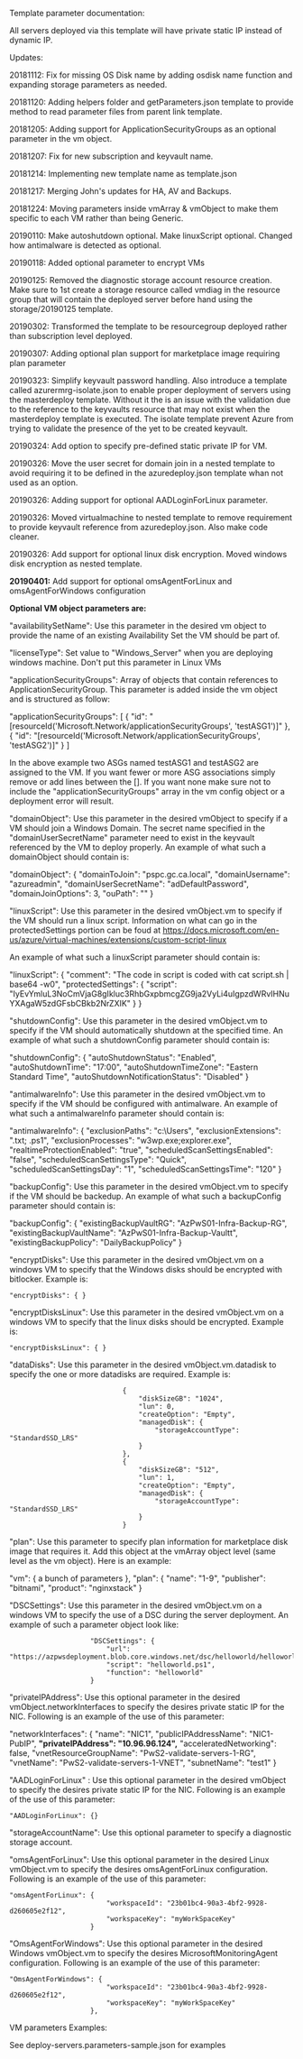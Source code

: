 Template parameter documentation:

All servers deployed via this template will have private static IP instead of dynamic IP.

Updates:

20181112: Fix for missing OS Disk name by adding osdisk name function and expanding storage parameters as needed.

20181120: Adding helpers folder and getParameters.json template to provide method to read parameter files from parent link template.

20181205: Adding support for ApplicationSecurityGroups as an optional parameter in the vm object.

20181207: Fix for new subscription and keyvault name.

20181214: Implementing new template name as template.json

20181217: Merging John's updates for HA, AV and Backups.

20181224: Moving parameters inside vmArray & vmObject to make them specific to each VM rather than being Generic.

20190110: Make autoshutdown optional. Make linuxScript optional. Changed how antimalware is detected as optional.

20190118: Added optional parameter to encrypt VMs

20190125: Removed the diagnostic storage account resource creation. Make sure to 1st create a storage resource called vmdiag in the resource group that will contain the deployed server before hand using the storage/20190125 template.

20190302: Transformed the template to be resourcegroup deployed rather than subscription level deployed.

20190307: Adding optional plan support for marketplace image requiring plan parameter

20190323: Simplify keyvault password handling. Also introduce a template called azurermrg-isolate.json to enable proper deployment of servers using the masterdeploy template. Without it the is an issue with the validation due to the reference to the keyvaults resource that may not exist when the masterdeploy template is executed. The isolate template prevent Azure from trying to validate the presence of the yet to be created keyvault.

20190324: Add option to specify pre-defined static private IP for VM.

20190326: Move the user secret for domain join in a nested template to avoid requiring it to be defined in the azuredeploy.json template whan not used as an option.

20190326: Adding support for optional AADLoginForLinux parameter.

20190326: Moved virtualmachine to nested template to remove requirement to provide keyvault reference from azuredeploy.json. Also make code cleaner.

20190326: Add support for optional linux disk encryption. Moved windows disk encryption as nested template.

**20190401:** Add support for optional omsAgentForLinux and omsAgentForWindows configuration

**Optional VM object parameters are:**

"availabilitySetName": Use this parameter in the desired vm object to provide the name of an existing Availability Set the VM should be part of.

"licenseType": Set value to "Windows_Server" when you are deploying windows machine. Don't put this parameter in Linux VMs

"applicationSecurityGroups": Array of objects that contain references to ApplicationSecurityGroup. This parameter is added inside the vm object and is structured as follow:

"applicationSecurityGroups":    [
                                    { "id": "[resourceId('Microsoft.Network/applicationSecurityGroups', 'testASG1')]" },
                                    { "id": "[resourceId('Microsoft.Network/applicationSecurityGroups', 'testASG2')]" }
                                ]

In the above example two ASGs named testASG1 and testASG2 are assigned to the VM. If you want fewer or more ASG associations simply remove or add lines between the []. If you want none make sure not to include the "applicationSecurityGroups" array in the vm config object or a deployment error will result.

"domainObject": Use this parameter in the desired vmObject to specify if a VM should join a Windows Domain. The secret name specified in the "domainUserSecretName" parameter need to exist in the keyvault referenced by the VM to deploy properly. An example of what such a domainObject should contain is:

"domainObject":     {
                        "domainToJoin": "pspc.gc.ca.local",
                        "domainUsername": "azureadmin",
                        "domainUserSecretName": "adDefaultPassword",
                        "domainJoinOptions": 3,
                        "ouPath": ""
                    }

"linuxScript": Use this parameter in the desired vmObject.vm to specify if the VM should run a linux script. Information on what can go in the protectedSettings portion can be foud at https://docs.microsoft.com/en-us/azure/virtual-machines/extensions/custom-script-linux

An example of what such a linuxScript parameter should contain is:     

"linuxScript":          {
                            "comment": "The code in script is coded with cat script.sh | base64 -w0",
                            "protectedSettings": {
                                "script": "IyEvYmluL3NoCmVjaG8gIkluc3RhbGxpbmcgZG9ja2VyLi4uIgpzdWRvIHNuYXAgaW5zdGFsbCBkb2NrZXIK"
                            }
                        }

"shutdownConfig": Use this parameter in the desired vmObject.vm to specify if the VM should automatically shutdown at the specified time. An example of what such a shutdownConfig parameter should contain is:

"shutdownConfig":       {
                            "autoShutdownStatus": "Enabled",
                            "autoShutdownTime": "17:00",
                            "autoShutdownTimeZone": "Eastern Standard Time",
                            "autoShutdownNotificationStatus": "Disabled"
                        }

"antimalwareInfo": Use this parameter in the desired vmObject.vm to specify if the VM should be configured with antimalware. An example of what such a antimalwareInfo parameter should contain is:

"antimalwareInfo":      {
                            "exclusionPaths": "c:\\Users",
                            "exclusionExtensions": ".txt; .ps1",
                            "exclusionProcesses": "w3wp.exe;explorer.exe",
                            "realtimeProtectionEnabled": "true",
                            "scheduledScanSettingsEnabled": "false",
                            "scheduledScanSettingsType": "Quick",
                            "scheduledScanSettingsDay": "1",
                            "scheduledScanSettingsTime": "120"
                        }

"backupConfig": Use this parameter in the desired vmObject.vm to specify if the VM should be backedup. An example of what such a backupConfig parameter should contain is:

"backupConfig":     {
                        "existingBackupVaultRG": "AzPwS01-Infra-Backup-RG",
                        "existingBackupVaultName": "AzPwS01-Infra-Backup-Vaultt",
                        "existingBackupPolicy": "DailyBackupPolicy"
                    }

"encryptDisks": Use this parameter in the desired vmObject.vm on a windows VM to specify that the Windows disks should be encrypted with bitlocker. Example is:

    "encryptDisks": { }

"encryptDisksLinux": Use this parameter in the desired vmObject.vm on a windows VM to specify that the linux disks should be encrypted. Example is:

    "encryptDisksLinux": { }

"dataDisks": Use this parameter in the desired vmObject.vm.datadisk to specify the one or more datadisks are required. Example is:

                                {
                                    "diskSizeGB": "1024",
                                    "lun": 0,
                                    "createOption": "Empty",
                                    "managedDisk": {
                                        "storageAccountType": "StandardSSD_LRS"
                                    }
                                },
                                {
                                    "diskSizeGB": "512",
                                    "lun": 1,
                                    "createOption": "Empty",
                                    "managedDisk": {
                                        "storageAccountType": "StandardSSD_LRS"
                                    }
                                }

"plan": Use this parameter to specify plan information for marketplace disk image that requires it. Add this object at the vmArray object level (same level as the vm object). Here is an example:

"vm":               { 
                        a bunch of parameters
                    },
"plan":             {
                        "name": "1-9",
                        "publisher": "bitnami",
                        "product": "nginxstack"
                    }

"DSCSettings": Use this parameter in the desired vmObject.vm on a windows VM to specify the use of a DSC during the server deployment. An example of such a parameter object look like:

                        "DSCSettings": {
                            "url": "https://azpwsdeployment.blob.core.windows.net/dsc/helloworld/helloworld.zip",
                            "script": "helloworld.ps1",
                            "function": "helloworld"
                        }

"privateIPAddress": Use this optional parameter in the desired vmObject.networkInterfaces to specify the desires private static IP for the NIC. Following is an example of the use of this parameter:

"networkInterfaces": {
                        "name": "NIC1",
                        "publicIPAddressName": "NIC1-PubIP",
                        **"privateIPAddress": "10.96.96.124",**
                        "acceleratedNetworking": false,
                        "vnetResourceGroupName": "PwS2-validate-servers-1-RG",
                        "vnetName": "PwS2-validate-servers-1-VNET",
                        "subnetName": "test1"
                     }

"AADLoginForLinux" : Use this optional parameter in the desired vmObject to specify the desires private static IP for the NIC. Following is an example of the use of this parameter:

    "AADLoginForLinux": {}

"storageAccountName":  Use this optional parameter to specify a diagnostic storage account.

"omsAgentForLinux": Use this optional parameter in the desired Linux vmObject.vm to specify the desires omsAgentForLinux configuration. Following is an example of the use of this parameter:

    "omsAgentForLinux": {
                            "workspaceId": "23b01bc4-90a3-4bf2-9928-d260605e2f12",
                            "workspaceKey": "myWorkSpaceKey"
                        }

 "OmsAgentForWindows": Use this optional parameter in the desired Windows vmObject.vm to specify the desires MicrosoftMonitoringAgent configuration. Following is an example of the use of this parameter:

    "OmsAgentForWindows": {
                            "workspaceId": "23b01bc4-90a3-4bf2-9928-d260605e2f12",
                            "workspaceKey": "myWorkSpaceKey"
                        },


VM parameters Examples:

See deploy-servers.parameters-sample.json for examples